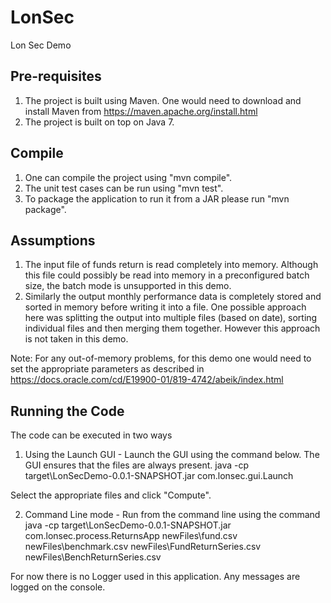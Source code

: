 # LonSec
Lon Sec Demo

Pre-requisites
-----------------
1. The project is built using Maven. One would need to download and install Maven from https://maven.apache.org/install.html
2. The project is built on top on Java 7.

Compile
---------
1. One can compile the project using "mvn compile".
2. The unit test cases can be run using "mvn test".
3. To package the application to run it from a JAR please run "mvn package".

Assumptions
--------------
1. The input file of funds return is read completely into memory. Although this file could possibly be read into memory in a preconfigured batch size, the batch mode is unsupported in this demo.
2. Similarly the output monthly performance data is completely stored and sorted in memory before writing it into a file. One possible approach here was splitting the output into multiple files (based on date), sorting individual files and then merging them together. However this approach is not taken in this demo.

Note: For any out-of-memory problems, for this demo one would need to set the appropriate parameters as described in https://docs.oracle.com/cd/E19900-01/819-4742/abeik/index.html

Running the Code
---------------------
The code can be executed in two ways
1. Using the Launch GUI - Launch the GUI using the command below. The GUI ensures that the files are always present.
java -cp target\LonSecDemo-0.0.1-SNAPSHOT.jar com.lonsec.gui.Launch

Select the appropriate files and click "Compute".

2. Command Line mode - Run from the command line using the command
java -cp target\LonSecDemo-0.0.1-SNAPSHOT.jar com.lonsec.process.ReturnsApp newFiles\fund.csv newFiles\benchmark.csv newFiles\FundReturnSeries.csv newFiles\BenchReturnSeries.csv

For now there is no Logger used in this application. Any messages are logged on the console.
